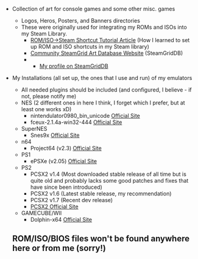 - Collection of art for console games and some other misc. games
  - Logos, Heros, Posters, and Banners directories
  - These were originally used for integrating my ROMs and ISOs into my Steam Library.
    - [ROM/ISO->Steam Shortcut Tutorial Article](https://steamcommunity.com/sharedfiles/filedetails/?id=615016180) (How I learned to set up ROM and ISO shortcuts in my Steam library)
    - [Community SteamGrid Art Database Website](https://www.steamgriddb.com/) (SteamGridDB)
    - - [My profile on SteamGridDB](https://www.steamgriddb.com/profile/76561197997377302)


- My Installations (all set up, the ones that I use and run) of my emulators
  - All needed plugins should be included (and configured, I believe - if not, please notify me)
  - NES (2 different ones in here I think, I forget which I prefer, but at least one works xD)
    - nintendulator0980_bin_unicode [Official Site](https://www.qmtpro.com/~nes/nintendulator/) 
    - fceux-2.1.4a-win32-444 [Official Site](https://fceux.com/web/home.html) 
  - SuperNES
    - Snes9x [Official Site](https://www.snes9x.com/) 
  - n64
    - Project64 (v2.3) [Official Site](https://www.pj64-emu.com/) 
  - PS1
    - ePSXe (v2.05) [Official Site](http://www.epsxe.com/) 
  - PS2
    - PCSX2 v1.4 (Most downloaded stable release of all time but is quite old and probably lacks 
                 some good patches and fixes that have since been introduced) 
    - PCSX2 v1.6 (Latest stable release, my recommendation)
    - PCSX2 v1.7 (Recent dev release)
    - [PCSX2 Official Site](https://pcsx2.net/) 
  - GAMECUBE/WII
    - Dolphin-x64 [Official Site](https://dolphin-emu.org/) 
                         

  ## ROM/ISO/BIOS files won't be found anywhere here or from me (sorry!)
